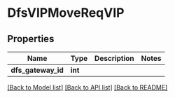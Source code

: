 # DfsVIPMoveReqVIP

## Properties
Name | Type | Description | Notes
------------ | ------------- | ------------- | -------------
**dfs_gateway_id** | **int** |  | 

[[Back to Model list]](../README.md#documentation-for-models) [[Back to API list]](../README.md#documentation-for-api-endpoints) [[Back to README]](../README.md)


